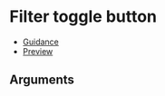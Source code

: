 # Filter toggle button

- [Guidance](https://mojdt-design-system.herokuapp.com/components/filter-toggle-button)
- [Preview](https://mojdt-frontend.herokuapp.com/components/filter-toggle-button)

## Arguments